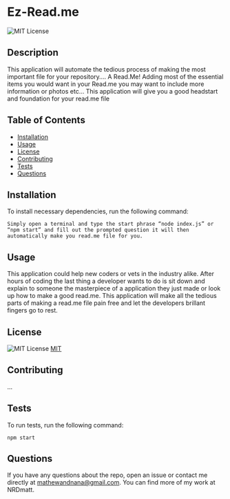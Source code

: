 # Ez-Read.me


![MIT License](https://img.shields.io/badge/License-MIT-yellow.svg)


## Description


This application will automate the tedious process of making the most important file for your repository…. A Read.Me! Adding most of the essential items you would want in your Read.me you may want to include more information or photos etc… This application will give you a good headstart and foundation for your read.me file


## Table of Contents


- [Installation](#installation)
- [Usage](#usage)
- [License](#license)
- [Contributing](#contributing)
- [Tests](#tests)
- [Questions](#questions)


## Installation


To install necessary dependencies, run the following command:


```
Simply open a terminal and type the start phrase “node index.js” or  “npm start” and fill out the prompted question it will then automatically make you read.me file for you.
```


## Usage


This application could help new coders or vets in the industry alike. After hours of coding the last thing a developer wants to do is sit down and explain to someone the masterpiece of a application they just made or look up how to make a good read.me. This application will make all the tedious parts of making a read.me file pain free and let the developers brillant fingers go to rest.



## License


![MIT License](https://img.shields.io/badge/License-MIT-yellow.svg) [MIT](https://opensource.org/licenses/MIT)



## Contributing


...


## Tests


To run tests, run the following command:


```
npm start
```


## Questions


If you have any questions about the repo, open an issue or contact me directly at mathewandnana@gmail.com. You can find more of my work at NRDmatt.

